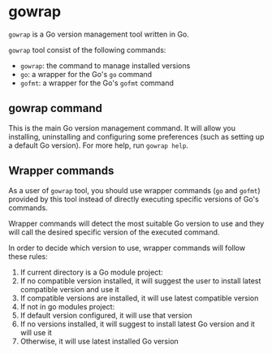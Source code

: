 # gowrap
`gowrap` is a Go version management tool written in Go.

`gowrap` tool consist of the following commands:
* `gowrap`: the command to manage installed versions
* `go`: a wrapper for the Go's `go` command
* `gofmt`: a wrapper for the Go's `gofmt` command

## gowrap command
This is the main Go version management command. It will allow you installing,
uninstalling and configuring some preferences (such as setting up a default Go
version). For more help, run `gowrap help`.

## Wrapper commands
As a user of `gowrap` tool, you should use wrapper commands (`go` and `gofmt`)
provided by this tool instead of directly executing specific versions of Go's
commands.

Wrapper commands will detect the most suitable Go version to use and they will
call the desired specific version of the executed command.

In order to decide which version to use, wrapper commands will follow these
rules:
1. If current directory is a Go module project:
  1. If no compatible version installed, it will suggest the user to install
     latest compatible version and use it
  1. If compatible versions are installed, it will use latest compatible version
1. If not in go modules project:
  1. If default version configured, it will use that version
  1. If no versions installed, it will suggest to install latest Go version and
     it will use it
  1. Otherwise, it will use latest installed Go version
